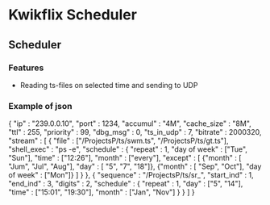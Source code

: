 # Kwikflix Scheduler
## Scheduler

### Features

* Reading ts-files on selected time and sending to UDP


### Example of json

{
"ip" : "239.0.0.10",
"port" : 1234,
"accumul" : "4M",
"cache_size" : "8M",
"ttl" : 255,
"priority" : 99,
"dbg_msg" : 0,
"ts_in_udp" : 7,
"bitrate" : 2000320,
"stream" : [
   {
     "file" : ["/ProjectsP/ts/swm.ts", "/ProjectsP/ts/gt.ts"],
     "shell_exec" : "ps -e",
     "schedule" : {
       "repeat" : 1,
       "day of week" : ["Tue", "Sun"],
       "time" : ["12:26"],
       "month" : ["every"],
       "except" : [
          {"month" : [ "Jum", "Jul", "Aug"], "day" :  [ "5", "7", "18"]},
          {"month" : [ "Sep", "Oct"], "day of week" :  ["Mon"]}
       ]
      }
   },
   {
     "sequence" : "/ProjectsP/ts/sr_",
     "start_ind" : 1,
     "end_ind" : 3,
     "digits" : 2,
     "schedule" : {
       "repeat" : 1,
       "day" : ["5", "14"],
       "time" : ["15:01", "19:30"],
       "month" : ["Jan", "Nov"]
      }
    }
]
}
